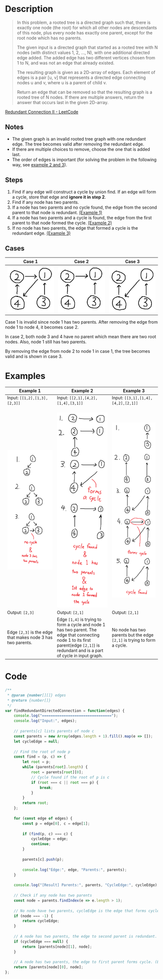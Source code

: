 # Description

> In this problem, a rooted tree is a directed graph such that, there is exactly one node (the root) for which all other nodes are descendants of this node, plus every node has exactly one parent, except for the root node which has no parents.
>
> The given input is a directed graph that started as a rooted tree with N nodes (with distinct values 1, 2, ..., N), with one additional directed edge added. The added edge has two different vertices chosen from 1 to N, and was not an edge that already existed.
>
> The resulting graph is given as a 2D-array of edges. Each element of edges is a pair [u, v] that represents a directed edge connecting nodes u and v, where u is a parent of child v.
>
> Return an edge that can be removed so that the resulting graph is a rooted tree of N nodes. If there are multiple answers, return the answer that occurs last in the given 2D-array.

[Redundant Connection II - LeetCode](https://leetcode.com/problems/redundant-connection-ii/)

## Notes

* The given graph is an invalid rooted tree graph with one redundant edge. The tree becomes valid after removing the redundant edge.
* If there are multiple choices to remove, choose the one that is added last.
* The order of edges is important (for solving the problem in the following way, see [example 2 and 3](#examples)).

## Steps

1. Find if any edge will construct a cycle by union find. If an edge will form a cycle, store that edge and **ignore it in step 2**.
1. Find if any node has two parents.
1. If a node has two parents and no cycle found, the edge from the second parent to that node is redundant. [(Example 1)](#examples)
1. If a node has two parents and a cycle is found, the edge from the first parent to that node formed the cycle. [(Example 2)](#examples)
1. If no node has two parents, the edge that formed a cycle is the redundant edge. [(Example 3)](#examples)

## Cases

Case 1 | Case 2 | Case 3
-------|--------|-------
![Case 1](assets/case1.png) | ![Case 2](assets/case2.png) | ![Case 3](assets/case3.png)

Case 1 is invalid since node 1 has two parents. After removing the edge from node 1 to node 4, it becomes case 2.

In case 2, both node 3 and 4 have no parent which mean there are two root nodes. Also, node 1 still has two parents.

By removing the edge from node 2 to node 1 in case 1, the tree becomes valid and is shown in case 3.

# Examples

Example 1 | Example 2 | Example 3
-------|--------|-------
Input: `[[1,2],[1,3],[2,3]]` | Input: `[[2,1],[4,2],[1,4],[3,1]]` | Input: `[[3,1],[1,4],[4,2],[2,1]]`
<img width="2000"/> ![Case 1](assets/solve_by_hand_1.png) | <img width="2000"/> ![Case 3](assets/solve_by_hand_3.png) | <img width="2000"/> ![Case 2](assets/solve_by_hand_2.png)
Output: `[2,3]` | Output: `[2,1]` | Output: `[2,1]`
Edge `[2,3]` is the edge that makes node 3 has two parents. | Edge `[1,4]` is trying to form a cycle and node 1 has two parent. The edge that connecting node 1 to its first parent(edge `[2,1]`) is redundant and is a part of cycle in input graph. | No node has two parents but the edge `[2,1]` is trying to form a cycle.

# Code

```javascript
/**
 * @param {number[][]} edges
 * @return {number[]}
 */
var findRedundantDirectedConnection = function(edges) {
    console.log("================================");
    console.log("Input:", edges);
    
    // parents[c] lists parents of node c
    const parents = new Array(edges.length + 1).fill().map(e => []);
    let cycleEdge = null;
    
    // Find the root of node p
    const find = (p, c) => {
        let root = p;
        while (parents[root].length) {
            root = parents[root][0];
            // Cycle found if the root of p is c
            if (root === c || root === p) {
                break;
            }
        }
        return root;
    };
    
    for (const edge of edges) {
        const p = edge[0], c = edge[1];
        
        if (find(p, c) === c) {
            cycleEdge = edge;
            continue;
        }
        
        parents[c].push(p);
        
        console.log("Edge:", edge, "Parents:", parents);
    }
    
    console.log("[Result] Parents:", parents, "CycleEdge:", cycleEdge);
    
    // Check if any node has two parents
    const node = parents.findIndex(e => e.length > 1);
    
    // No node have two parents, cycleEdge is the edge that forms cycle. (Example 2)
    if (node === -1) {
        return cycleEdge;
    }
    
    // A node has two parents, the edge to second parent is redundant. (Example 1)
    if (cycleEdge === null) {
        return [parents[node][1], node];
    }
    
    // A node has two parents, the edge to first parent forms cycle. (Example 3)
    return [parents[node][0], node];
};
```
